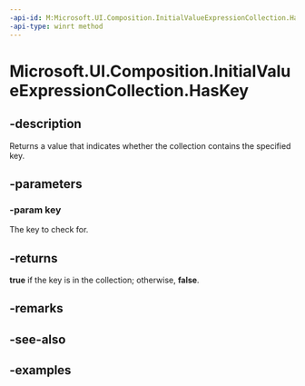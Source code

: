 ```yaml
---
-api-id: M:Microsoft.UI.Composition.InitialValueExpressionCollection.HasKey(System.String)
-api-type: winrt method
---
```


<!-- Method syntax.
public bool InitialValueExpressionCollection.HasKey(String key)
-->

# Microsoft.UI.Composition.InitialValueExpressionCollection.HasKey

## -description

Returns a value that indicates whether the collection contains the specified key.

## -parameters

### -param key

The key to check for.

## -returns

**true** if the key is in the collection; otherwise, **false**.

## -remarks

## -see-also

## -examples

